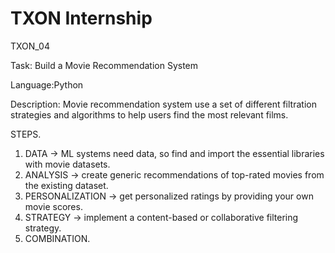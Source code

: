# TXON Internship 

TXON_04

Task: Build a Movie 
Recommendation System

Language:Python

Description:
Movie recommendation system use a set of 
different filtration strategies and algorithms to 
help users find the most relevant films. 

STEPS.
1.  DATA → ML systems need data, so find 
and import the essential libraries with 
movie datasets.
2.  ANALYSIS → create generic 
recommendations of top-rated movies 
from the existing dataset.
3.  PERSONALIZATION → get personalized 
ratings by providing your own movie 
scores.
4.  STRATEGY → implement a content-based 
or collaborative filtering strategy.
5.  COMBINATION.
